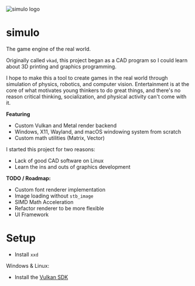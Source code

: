 ![simulo logo](.github/simulo-banner.png)

# simulo

The game engine of the real world.

Originally called `vkad`, this project began as a CAD program so I could learn about 3D printing
and graphics programming.

I hope to make this a tool to create games in the real world through simulation of physics,
robotics, and computer vision. Entertainment is at the core of what motivates young thinkers to do
great things, and there's no reason critical thinking, socialization, and physical activity can't
come with it.

**Featuring**

- Custom Vulkan and Metal render backend
- Windows, X11, Wayland, and macOS windowing system from scratch
- Custom math utilities (Matrix, Vector)

I started this project for two reasons:

- Lack of good CAD software on Linux
- Learn the ins and outs of graphics development

**TODO / Roadmap:**

- Custom font renderer implementation
- Image loading without `stb_image`
- SIMD Math Acceleration
- Refactor renderer to be more flexible
- UI Framework

# Setup

- Install `xxd`

Windows & Linux:

- Install the [Vulkan SDK](https://vulkan.lunarg.com/)
